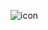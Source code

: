 ![icon](https://raw.githubusercontent.com/CloudCoreo/audit-aws-inventory/master/images/icon.png "icon")